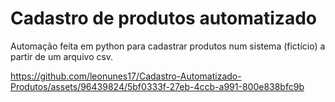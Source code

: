 # Cadastro de produtos automatizado

Automação feita em python para cadastrar produtos num sistema (fictício) a partir de um arquivo csv.






https://github.com/leonunes17/Cadastro-Automatizado-Produtos/assets/96439824/5bf0333f-27eb-4ccb-a991-800e838bfc9b


